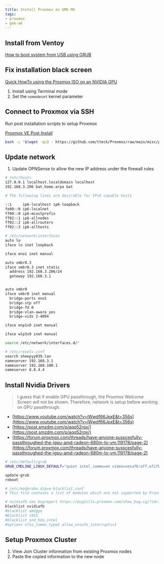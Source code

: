 ```yaml
---
title: Install Proxmox on GMK M6
tags:
- proxmox
- gmk-m6
---
```


## Install from Ventoy

[How to boot system from USB using GRUB](https://szymonkrajewski.pl/how-to-boot-system-from-usb-using-grub/)

## Fix installation black screen

[Quick HowTo using the Proxmox ISO on an NVIDIA GPU](https://www.reddit.com/r/Proxmox/comments/nyez25/quick_howto_using_the_proxmox_iso_on_an_nvidia_gpu/)

1. Install using Terminal mode
2. Set the `nomodeset` kernel parameter

## Connect to Proxmox via SSH

Run post installation scripts to setup Proxmox

[Proxmox VE Post Install](https://tteck.github.io/Proxmox/#proxmox-ve-post-install)

```bash
bash -c "$(wget -qLO - https://github.com/tteck/Proxmox/raw/main/misc/post-pve-install.sh)"
```

## Update network

1. Update OPNSense to allow the new IP address under the firewall rules

```bash
# /etc/hosts
127.0.0.1 localhost.localdomain localhost
192.168.3.206 bat.home.arpa bat

# The following lines are desirable for IPv6 capable hosts

::1     ip6-localhost ip6-loopback
fe00::0 ip6-localnet
ff00::0 ip6-mcastprefix
ff02::1 ip6-allnodes
ff02::2 ip6-allrouters
ff02::3 ip6-allhosts
```

```bash
# /etc/network/interfaces
auto lo
iface lo inet loopback

iface eno1 inet manual

auto vmbr0.3
iface vmbr0.3 inet static
  address 192.168.3.206/24
  gateway 192.168.3.1


auto vmbr0
iface vmbr0 inet manual
  bridge-ports eno1
  bridge-stp off
  bridge-fd 0
  bridge-vlan-aware yes
  bridge-vids 2-4094

iface enp1s0 inet manual

iface wlp3s0 inet manual

source /etc/network/interfaces.d/*
```

```bash
# /etc/resolv.conf
search sheepyy039.lan
nameserver 192.168.3.1
nameserver 192.168.100.1
nameserver 8.8.4.4
```

## Install Nvidia Drivers

> I guess that if enable GPU passthrough, the Proxmox Welcome Screen will not be shown. Therefore, network is setup before working on GPU passthrough.

- [https://www.youtube.com/watch?v=iWwdf66JpxE&t=356s](https://www.youtube.com/watch?v=iWwdf66JpxE&t=356s)
- [https://post.smzdm.com/p/aqq52rqx/](https://post.smzdm.com/p/aqq52rqx/)
- [https://forum.proxmox.com/threads/have-anyone-susscesfully-passthroughed-the-igpu-amd-radeon-680m-to-vm.119178/page-2](https://forum.proxmox.com/threads/have-anyone-susscesfully-passthroughed-the-igpu-amd-radeon-680m-to-vm.119178/page-2)

```bash
# /etc/default/grub
GRUB_CMDLINE_LINUX_DEFAULT="quiet intel_iommu=on video=vesafb:off,efifb:off pcie_aces_override=downstream,multifunction nomodeset amd_iommu=on iommu=pt"
```

```bash
update-grub
reboot
```

```bash
# /etc/modprobe.d/pve-blacklist.conf
# This file contains a list of modules which are not supported by Proxmox VE

# nvidiafb see bugreport https://bugzilla.proxmox.com/show_bug.cgi?id=701
blacklist nvidiafb
#blacklist amdgpu
#blacklist i915
#blacklist snd_hda_intel
#options vfio_iommu_type1 allow_unsafe_interrupts=1
```

## Setup Proxmox Cluster

1. View Join Cluster information from existing Proxmox nodes
2. Paste the copied information to the new node
